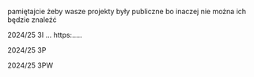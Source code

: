 pamiętajcie żeby wasze projekty były publiczne bo inaczej nie można ich będzie znaleźć

2024/25 3I
...
https:.....


2024/25 3P


2024/25 3PW

